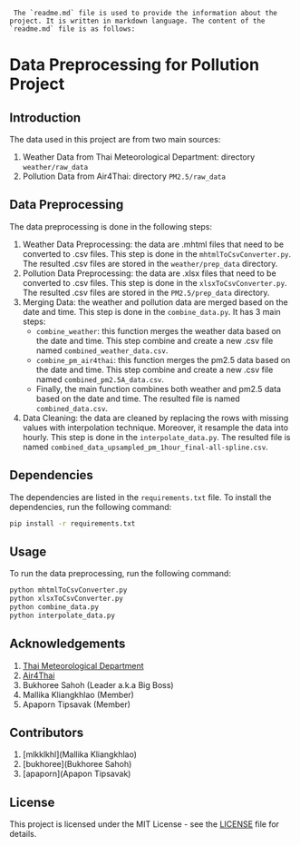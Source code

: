 
```
 The `readme.md` file is used to provide the information about the project. It is written in markdown language. The content of the `readme.md` file is as follows:
```

# Data Preprocessing for Pollution Project

## Introduction
The data used in this project are from two main sources:
1. Weather Data from Thai Meteorological Department: directory `weather/raw_data`
2. Pollution Data from Air4Thai: directory `PM2.5/raw_data`

## Data Preprocessing
The data preprocessing is done in the following steps:
1. Weather Data Preprocessing: the data are .mhtml files that need to be converted to .csv files. This step is done in the `mhtmlToCsvConverter.py`. The resulted .csv files are stored in the `weather/prep_data` directory.
2. Pollution Data Preprocessing: the data are .xlsx files that need to be converted to .csv files. This step is done in the `xlsxToCsvConverter.py`. The resulted .csv files are stored in the `PM2.5/prep_data` directory.
3. Merging Data: the weather and pollution data are merged based on the date and time. This step is done in the `combine_data.py`. It has 3 main steps:
    - `combine_weather`: this function merges the weather data based on the date and time. This step combine and create a new .csv file named `combined_weather_data.csv`.
    - `combine_pm_air4thai`: this function merges the pm2.5 data based on the date and time. This step combine and create a new .csv file named `combined_pm2.5A_data.csv`.
    - Finally, the main function combines both weather and pm2.5 data based on the date and time. The resulted file is named `combined_data.csv`.
4. Data Cleaning: the data are cleaned by replacing the rows with missing values with interpolation technique. Moreover, it resample the data into hourly. This step is done in the `interpolate_data.py`. The resulted file is named `combined_data_upsampled_pm_1hour_final-all-spline.csv`.

## Dependencies
The dependencies are listed in the `requirements.txt` file. To install the dependencies, run the following command:
```bash
pip install -r requirements.txt
```

## Usage
To run the data preprocessing, run the following command:
```bash
python mhtmlToCsvConverter.py
python xlsxToCsvConverter.py
python combine_data.py
python interpolate_data.py
```

## Acknowledgements
1. [Thai Meteorological Department](https://www.tmd.go.th/)
2. [Air4Thai](https://air4thai.pcd.go.th/)
3. Bukhoree Sahoh (Leader a.k.a Big Boss)
4. Mallika Kliangkhlao (Member)
5. Apaporn Tipsavak (Member)

## Contributors
1. [mlkklkhl](Mallika Kliangkhlao)
2. [bukhoree](Bukhoree Sahoh)
3. [apaporn](Apapon Tipsavak)

## License
This project is licensed under the MIT License - see the [LICENSE](LICENSE) file for details.





